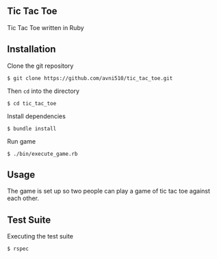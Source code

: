 Tic Tac Toe
-----------
Tic Tac Toe written in Ruby


Installation 
------------
Clone the git repository

```
$ git clone https://github.com/avni510/tic_tac_toe.git
```

Then `cd` into the directory

```
$ cd tic_tac_toe
```

Install dependencies
```
$ bundle install
```

Run game
```
$ ./bin/execute_game.rb
```
Usage
-----
The game is set up so two people can play a game of tic tac toe against each other.

Test Suite
----------
Executing the test suite
```
$ rspec
```
